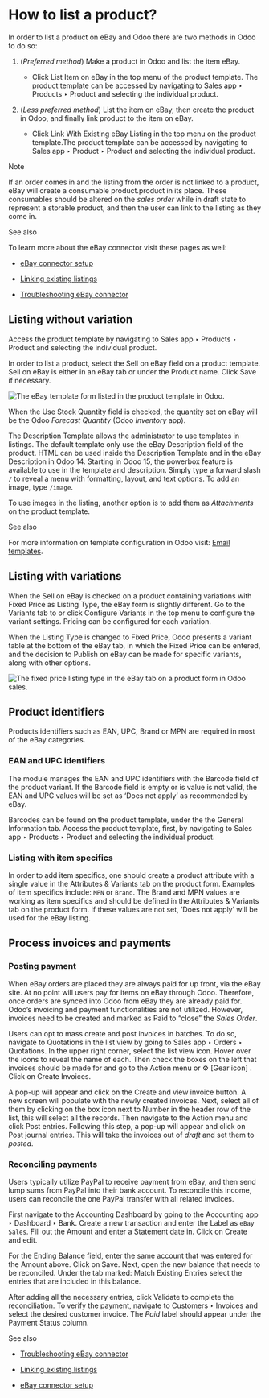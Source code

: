 # How to list a product?

In order to list a product on eBay and Odoo there are two methods in Odoo to
do so:

  1. (_Preferred method_) Make a product in Odoo and list the item eBay.

     * Click List Item on eBay in the top menu of the product template. The product template can be accessed by navigating to Sales app ‣ Products ‣ Product and selecting the individual product.

  2. (_Less preferred method_) List the item on eBay, then create the product in Odoo, and finally link product to the item on eBay.

     * Click Link With Existing eBay Listing in the top menu on the product template.The product template can be accessed by navigating to Sales app ‣ Product ‣ Product and selecting the individual product.

Note

If an order comes in and the listing from the order is not linked to a
product, eBay will create a consumable product.product in its place. These
consumables should be altered on the _sales order_ while in draft state to
represent a storable product, and then the user can link to the listing as
they come in.

See also

To learn more about the eBay connector visit these pages as well:

  * [eBay connector setup](setup.html)

  * [Linking existing listings](linking_listings.html)

  * [Troubleshooting eBay connector](troubleshooting.html)

## Listing without variation

Access the product template by navigating to Sales app ‣ Products ‣ Product
and selecting the individual product.

In order to list a product, select the Sell on eBay field on a product
template. Sell on eBay is either in an eBay tab or under the Product name.
Click Save if necessary.

![The eBay template form listed in the product template in
Odoo.](../../../../_images/manage-ebay-template.png)

When the Use Stock Quantity field is checked, the quantity set on eBay will be
the Odoo _Forecast Quantity_ (Odoo _Inventory_ app).

The Description Template allows the administrator to use templates in
listings. The default template only use the eBay Description field of the
product. HTML can be used inside the Description Template and in the eBay
Description in Odoo 14. Starting in Odoo 15, the powerbox feature is available
to use in the template and description. Simply type a forward slash `/` to
reveal a menu with formatting, layout, and text options. To add an image, type
`/image`.

To use images in the listing, another option is to add them as _Attachments_
on the product template.

See also

For more information on template configuration in Odoo visit: [Email
templates](../../../general/companies/email_template.html).

## Listing with variations

When the Sell on eBay is checked on a product containing variations with Fixed
Price as Listing Type, the eBay form is slightly different. Go to the Variants
tab to or click Configure Variants in the top menu to configure the variant
settings. Pricing can be configured for each variation.

When the Listing Type is changed to Fixed Price, Odoo presents a variant table
at the bottom of the eBay tab, in which the Fixed Price can be entered, and
the decision to Publish on eBay can be made for specific variants, along with
other options.

![The fixed price listing type in the eBay tab on a product form in Odoo
sales.](../../../../_images/fixed-listing-price.png)

## Product identifiers

Products identifiers such as EAN, UPC, Brand or MPN are required in most of
the eBay categories.

### EAN and UPC identifiers

The module manages the EAN and UPC identifiers with the Barcode field of the
product variant. If the Barcode field is empty or is value is not valid, the
EAN and UPC values will be set as ‘Does not apply’ as recommended by eBay.

Barcodes can be found on the product template, under the the General
Information tab. Access the product template, first, by navigating to Sales
app ‣ Products ‣ Product and selecting the individual product.

### Listing with item specifics

In order to add item specifics, one should create a product attribute with a
single value in the Attributes & Variants tab on the product form. Examples of
item specifics include: `MPN` or `Brand`. The Brand and MPN values are working
as item specifics and should be defined in the Attributes & Variants tab on
the product form. If these values are not set, ‘Does not apply’ will be used
for the eBay listing.

## Process invoices and payments

### Posting payment

When eBay orders are placed they are always paid for up front, via the eBay
site. At no point will users pay for items on eBay through Odoo. Therefore,
once orders are synced into Odoo from eBay they are already paid for. Odoo’s
invoicing and payment functionalities are not utilized. However, invoices need
to be created and marked as Paid to “close” the _Sales Order_.

Users can opt to mass create and post invoices in batches. To do so, navigate
to Quotations in the list view by going to Sales app ‣ Orders ‣ Quotations. In
the upper right corner, select the list view icon. Hover over the icons to
reveal the name of each. Then check the boxes on the left that invoices should
be made for and go to the Action menu or ⚙️ [Gear icon] . Click on Create
Invoices.

A pop-up will appear and click on the Create and view invoice button. A new
screen will populate with the newly created invoices. Next, select all of them
by clicking on the box icon next to Number in the header row of the list, this
will select all the records. Then navigate to the Action menu and click Post
entries. Following this step, a pop-up will appear and click on Post journal
entries. This will take the invoices out of _draft_ and set them to _posted_.

### Reconciling payments

Users typically utilize PayPal to receive payment from eBay, and then send
lump sums from PayPal into their bank account. To reconcile this income, users
can reconcile the one PayPal transfer with all related invoices.

First navigate to the Accounting Dashboard by going to the Accounting app ‣
Dashboard ‣ Bank. Create a new transaction and enter the Label as `eBay
Sales`. Fill out the Amount and enter a Statement date in. Click on Create and
edit.

For the Ending Balance field, enter the same account that was entered for the
Amount above. Click on Save. Next, open the new balance that needs to be
reconciled. Under the tab marked: Match Existing Entries select the entries
that are included in this balance.

After adding all the necessary entries, click Validate to complete the
reconciliation. To verify the payment, navigate to Customers ‣ Invoices and
select the desired customer invoice. The _Paid_ label should appear under the
Payment Status column.

See also

  * [Troubleshooting eBay connector](troubleshooting.html)

  * [Linking existing listings](linking_listings.html)

  * [eBay connector setup](setup.html)


